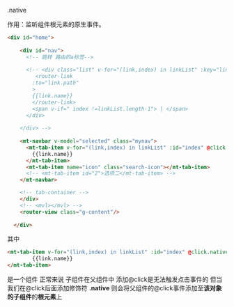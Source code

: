 .native 

作用：监听组件根元素的原生事件。

```html
<div id="home">
    
    <div id="nav">
      <!-- 跳转 路由的a标签-->
      
      <!-- <div class="list" v-for="(link,index) in linkList" :key="link.name">
         <router-link
        :to="link.path"
        >
        {{link.name}}
        </router-link>
        <span v-if=" index !=linkList.length-1"> | </span>
      </div>
      
    </div> -->
    
    <mt-navbar v-model="selected" class="mynav">
      <mt-tab-item v-for="(link,index) in linkList" :id="index" @click.native="topath(link.path)" :key="link.name">
        {{link.name}}
      </mt-tab-item>
      <mt-tab-item name="icon" class="search-icon"></mt-tab-item>
      <!-- <mt-tab-item id="2">选项二</mt-tab-item> -->
    </mt-navbar>

    <!-- tab-container -->
    </div>
    <!-- <mvl></mvl> -->
    <router-view class="g-content"/>
    
  </div>
```



其中

```html
<mt-tab-item v-for="(link,index) in linkList" :id="index" @click.native="topath(link.path)" :key="link.name">
        {{link.name}}
</mt-tab-item>
```

<mt-tab-item></mt-tab-item>是一个组件 正常来说 子组件在父组件中 添加@click是无法触发点击事件的 但当我们在@click后面添加修饰符 **.native**  则会将父组件的@click事件添加至**该对象的子组件**的**根元素**上